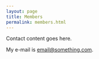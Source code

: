 ```yaml
---
layout: page
title: Members
permalink: members.html
---
```


Contact content goes here.

My e-mail is [email@something.com](mailto:email@something.com).
